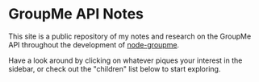 # GroupMe API Notes

This site is a public repository of my notes and research on the GroupMe API throughout the development of [node-groupme](https://github.com/groupme-js/node-groupme).

Have a look around by clicking on whatever piques your interest in the sidebar, or check out the "children" list below to start exploring.
